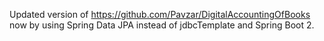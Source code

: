 Updated version of https://github.com/Pavzar/DigitalAccountingOfBooks now by using Spring Data JPA instead of jdbcTemplate and Spring Boot 2.
